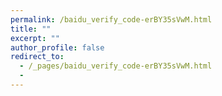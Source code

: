 ```yaml
---
permalink: /baidu_verify_code-erBY35sVwM.html
title: ""
excerpt: ""
author_profile: false
redirect_to: 
  - /_pages/baidu_verify_code-erBY35sVwM.html
  - 
---
```


